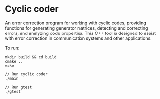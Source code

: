 # Cyclic coder

An error correction program for working with cyclic codes, providing functions for generating generator matrices, detecting and correcting errors, and analyzing code properties. This C++ tool is designed to assist with error correction in communication systems and other applications.

To run:
```
mkdir build && cd build
cmake ..
make

// Run cyclic coder
./main 

// Run gtest
./gtest

```